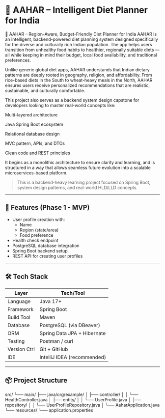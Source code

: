 # 🥗 AAHAR – Intelligent Diet Planner for India

🥗 AAHAR – Region-Aware, Budget-Friendly Diet Planner for India
AAHAR is an intelligent, backend-powered diet planning system designed specifically for the diverse and culturally rich Indian population. The app helps users transition from unhealthy food habits to healthier, regionally suitable diets — all while keeping in mind their budget, local food availability, and traditional preferences.

Unlike generic global diet apps, AAHAR understands that Indian dietary patterns are deeply rooted in geography, religion, and affordability. From rice-based diets in the South to wheat-heavy meals in the North, AAHAR ensures users receive personalized recommendations that are realistic, sustainable, and culturally comfortable.

This project also serves as a backend system design capstone for developers looking to master real-world concepts like:

Multi-layered architecture

Java Spring Boot ecosystem

Relational database design

MVC pattern, APIs, and DTOs

Clean code and REST principles

It begins as a monolithic architecture to ensure clarity and learning, and is structured in a way that allows seamless future evolution into a scalable microservices-based platform.



> This is a backend-heavy learning project focused on Spring Boot, system design patterns, and real-world HLD/LLD concepts.

---

## 🚀 Features (Phase 1 - MVP)
- User profile creation with:
    - Name
    - Region (state/area)
    - Food preference
- Health check endpoint
- PostgreSQL database integration
- Spring Boot backend setup
- REST API for creating user profiles

---

## 🛠️ Tech Stack

| Layer        | Tech/Tool                            |
|--------------|--------------------------------------|
| Language     | Java 17+                             |
| Framework    | Spring Boot                          |
| Build Tool   | Maven                                |
| Database     | PostgreSQL (via DBeaver)             |
| ORM          | Spring Data JPA + Hibernate          |
| Testing      | Postman / curl                       |
| Version Ctrl | Git + GitHub                         |
| IDE          | IntelliJ IDEA (recommended)          |

---

## 📦 Project Structure

src/
└── main/
├── java/org/example/
│ ├── controller/
│ │ └── HealthController.java
│ ├── entity/
│ │ └── UserProfile.java
│ ├── repository/
│ │ └── UserProfileRepository.java
│ └── AaharApplication.java
└── resources/
└── application.properties